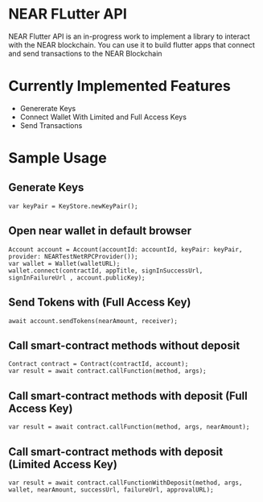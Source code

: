 # NEAR FLutter API

NEAR Flutter API is an in-progress work to implement a library to interact with the NEAR blockchain. You can use it to build flutter apps that connect and send transactions to the NEAR Blockchain

# Currently Implemented Features
- Genererate Keys
- Connect Wallet With Limited and Full Access Keys
- Send Transactions


# Sample Usage

## Generate Keys
```
var keyPair = KeyStore.newKeyPair();
```

## Open near wallet in default browser
```
Account account = Account(accountId: accountId, keyPair: keyPair, provider: NEARTestNetRPCProvider());
var wallet = Wallet(walletURL);
wallet.connect(contractId, appTitle, signInSuccessUrl, signInFailureUrl , account.publicKey);
```

## Send Tokens with (Full Access Key)
```
await account.sendTokens(nearAmount, receiver);
```

## Call smart-contract methods without deposit
```
Contract contract = Contract(contractId, account);
var result = await contract.callFunction(method, args);
```

## Call smart-contract methods with deposit (Full Access Key)
```
var result = await contract.callFunction(method, args, nearAmount);
```

## Call smart-contract methods with deposit (Limited Access Key)
```
var result = await contract.callFunctionWithDeposit(method, args, wallet, nearAmount, successUrl, failureUrl, approvalURL);
```
